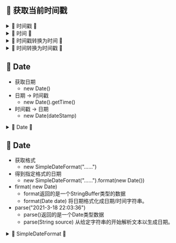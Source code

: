 ## &#127800; 获取当前时间戳

<details>
<summary> &#127809; 时间戳 &#127809; </summary>
  
```java
//方法 一
long time1 = System.currentTimeMillis()
//方法 二
long time2 = Calendar.getInstance().getTimeInMillis();
//方法 三
long time3 = new Date().getTime();
```
</details>

<details>
<summary> &#127809; 时间 &#127809; </summary>
  
```java
SimpleDateFormat df = new SimpleDateFormat("yyyy-MM-dd HH:mm:ss");//设置日期格式
String date = df.format(new Date());
System.out.println("当前时间："+date);
```
</details>

<details>
<summary> &#127809; 时间戳转换为时间 &#127809; </summary>
  
```java
//date是yyyy-MM-dd HH:mm:ss格式的String类型的时间
SimpleDateFormat simpleDateFormat = new SimpleDateFormat("yyyy-MM-dd HH:mm:ss");
Date time= simpleDateFormat.parse(date);
long timeStamp= time.getTime();
System.out.println(timeStamp);
```
</details>

<details>
<summary> &#127809; 时间转换为时间戳 &#127809; </summary>
  
```java
//s是String类型的时间戳
SimpleDateFormat simpleDateFormat = new SimpleDateFormat("yyyy-MM-dd HH:mm:ss");
long timeStamp= new Long(s);
Date date = new Date(timeStamp);
String time= simpleDateFormat.format(date);
System.out.println(time);
```
</details>

## &#127800; Date
- 获取日期
  - new Date()
- 日期 -> 时间戳
  - new Date().getTime()
- 时间戳 -> 日期
  - new Date(dateStamp)
  
<details>
<summary> &#127809; Date &#127809; </summary>
  
```java
package Time;

import java.util.Date;

public class DateTest {
    public static void main(String[] args){

        Date date = new Date();// Thu Mar 18 21:44:23 CST 2021
        System.out.println(date);

        // 1616075063369
        System.out.println(date.getTime());

        long dateTemp = date.getTime();// 1616075063369
        date = new Date(dateTemp);//Thu Mar 18 21:44:23 CST 2021
        System.out.println(date);
    }
}
```
</details>


## &#127800; Date

- 获取格式
  - new SimpleDateFormat("......")
- 得到指定格式的日期
  - new SimpleDateFormat("......").format(new Date())
- firmat( new Date)
  - format返回的是一个StringBuffer类型的数据
  - format(Date date) 将日期格式化成日期/时间字符串。
- parse("2021-3-18 22:03:36")
  - parse()返回的是一个Date类型数据
  - parse(String source) 从给定字符串的开始解析文本以生成日期。 

<details>
<summary> &#127809; SimpleDateFormat &#127809; </summary>
  
```java
package Time;

import java.text.ParseException;
import java.text.SimpleDateFormat;
import java.util.Date;

/**
 * G 年代标志符
 * y 年
 * M 月
 * d 日
 * h 时 在上午或下午 (1~12)
 * H 时 在一天中 (0~23)
 * m 分
 * s 秒
 * S 毫秒
 * E 星期
 * D 一年中的第几天
 * F 一月中第几个星期几
 * w 一年中第几个星期
 * W 一月中第几个星期
 * a 上午 / 下午 标记符
 * k 时 在一天中 (1~24)
 * K 时 在上午或下午 (0~11)
 * z 时区
 */
public class SimpleDateFormatTest {
    public static void main(String[] args) throws ParseException {

        // 主要是构造方法 及 format()方法
        SimpleDateFormat simpleDateFormatTest = new SimpleDateFormat();
        SimpleDateFormat myFmt = new SimpleDateFormat("yyyy年MM月dd日 HH时mm分ss秒");
        SimpleDateFormat myFmt1 = new SimpleDateFormat("yy/MM/dd HH:mm");
        SimpleDateFormat myFmt2 = new SimpleDateFormat("yyyy-MM-dd HH:mm:ss");//等价于now.toLocaleString()
        SimpleDateFormat myFmt3 = new SimpleDateFormat("yyyy年MM月dd日 HH时mm分ss秒 E ");
        SimpleDateFormat myFmt4 = new SimpleDateFormat("一年中的第 D 天 一年中第w个星期 一月中第W个星期 在一天中k时 z时区 G");
        Date now = new Date();
        System.out.println(myFmt.format(now));
        System.out.println(myFmt1.format(now));
        System.out.println(myFmt2.format(now));
        System.out.println(myFmt3.format(now));
        System.out.println(myFmt4.format(now));
        System.out.println(now.toLocaleString());
        System.out.println(now.toString());

        String date = "2021-3-18 22:03:36";
        Date parse = myFmt2.parse(date);
        System.out.println("parse: " + parse);
        System.out.println("parse: " + parse.getTime());
        String format = myFmt2.format(now);
        System.out.println(format);
    }
}

```
</details>

